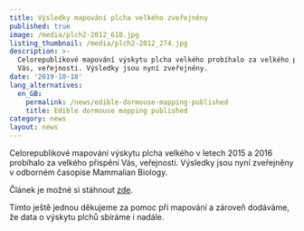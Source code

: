 ```yaml
---
title: Výsledky mapování plcha velkého zveřejněny
published: true
image: /media/plch2-2012_610.jpg
listing_thumbnail: /media/plch2-2012_274.jpg
description: >-
  Celorepublikové mapování výskytu plcha velkého probíhalo za velkého přispění
  Vás, veřejnosti. Výsledky jsou nyní zveřejněny.
date: '2019-10-18'
lang_alternatives:
  en_GB:
    permalink: /news/edible-dormouse-mapping-published
    title: Edible dormouse mapping published
category: news
layout: news
---
```

Celorepublikové mapování výskytu plcha velkého v letech 2015 a 2016 probíhalo za velkého přispění Vás, veřejnosti. Výsledky jsou nyní zveřejněny v odborném časopise Mammalian Biology.

Článek je možné si stáhnout [zde](https://www.sciencedirect.com/science/article/pii/S1616504719300369).

Tímto ještě jednou děkujeme za pomoc při mapování a zároveň dodáváme, že data o výskytu plchů sbíráme i nadále.
